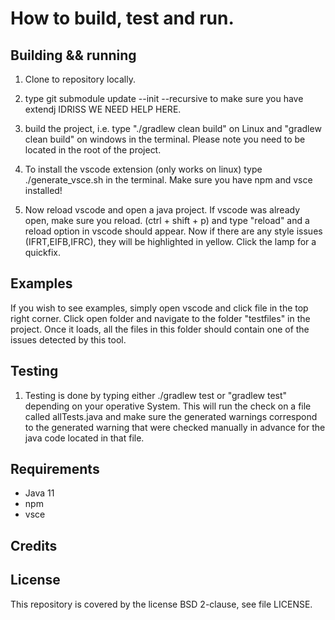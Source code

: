 # How to build, test and run.

## Building && running

1. Clone to repository locally.

2. type git submodule update --init --recursive to make sure you have extendj IDRISS WE NEED HELP HERE.

3. build the project, i.e. type "./gradlew clean build" on Linux and "gradlew clean build" on windows in the terminal. Please note you need to
   be located in the root of the project.

4. To install the vscode extension (only works on linux) type ./generate_vsce.sh in the terminal. Make sure you have npm and vsce installed!

5. Now reload vscode and open a java project. If vscode was already open, make sure you reload. (ctrl + shift + p) and type "reload" and a reload option in vscode should appear. Now if there are any style issues (IFRT,EIFB,IFRC), they will be highlighted in yellow. Click the lamp for a quickfix.

## Examples
If you wish to see examples, simply open vscode and click file in the top right corner. Click open folder and navigate to the folder "testfiles" in the project. Once it loads, all the files in this folder should contain one of the issues detected by this tool.

## Testing

1. Testing is done by typing either ./gradlew test or "gradlew test" depending on your operative System. This will run the check on a file called allTests.java and make sure the generated warnings correspond to the generated warning that were checked manually in advance for the java code located in that file.


## Requirements

* Java 11
* npm
* vsce

## Credits


## License
This repository is covered by the license BSD 2-clause, see file LICENSE.
